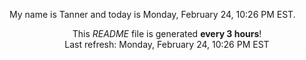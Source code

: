 My name is Tanner and today is Monday, February 24, 10:26 PM EST.

<p align="center">This <i>README</i> file is generated <b>every 3 hours</b>!</br>Last refresh: Monday, February 24, 10:26 PM EST<br /></p>
